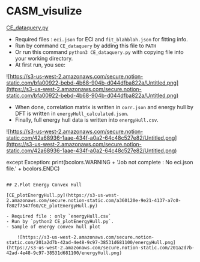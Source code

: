 # CASM_visulize

[CE_dataquery.py](https://s3-us-west-2.amazonaws.com/secure.notion-static.com/0d8b3a10-f126-4e9a-84d3-b68ae9c300a5/CE_dataquery.py)

- Required files : `eci.json` for ECI and `fit_blahblah.json` for fitting info.
- Run by command `CE_dataquery` by adding this file to `PATH`
- Or run this command `python3 CE_dataquery.py` with copying file into your working directory.
- At first run, you see:

![https://s3-us-west-2.amazonaws.com/secure.notion-static.com/bfa00922-bebd-4b68-904b-d044dfba822a/Untitled.png](https://s3-us-west-2.amazonaws.com/secure.notion-static.com/bfa00922-bebd-4b68-904b-d044dfba822a/Untitled.png)

- When done, correlation matrix is written in `corr.json` and energy hull by DFT is written in `energyHull_calculated.json`.
- Finally, full energy hull data is written into `energyHull.csv`.

![https://s3-us-west-2.amazonaws.com/secure.notion-static.com/42a68936-1aae-434f-a0a2-64c48c527e82/Untitled.png](https://s3-us-west-2.amazonaws.com/secure.notion-static.com/42a68936-1aae-434f-a0a2-64c48c527e82/Untitled.png)



except Exception:
    print(bcolors.WARNING + 'Job not complete : No eci.json file.' + bcolors.ENDC)
```

## 2.Plot Energy Convex Hull

[CE_plotEnergyHull.py](https://s3-us-west-2.amazonaws.com/secure.notion-static.com/a360120e-9e21-4137-a7c0-f802f7547f60/CE_plotEnergyHull.py)

- Required file : only `energyHull.csv`
- Run by `python2 CE_plotEnergyHull.py`.
- Sample of energy convex hull plot

    ![https://s3-us-west-2.amazonaws.com/secure.notion-static.com/201a2d7b-42ad-4e48-9c97-38531d681100/energyHull.png](https://s3-us-west-2.amazonaws.com/secure.notion-static.com/201a2d7b-42ad-4e48-9c97-38531d681100/energyHull.png)

